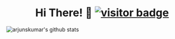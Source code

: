 <h1 align='center'> Hi There! 👋 <a href="#"><img src="https://visitor-badge.laobi.icu/badge?page_id=arjunskumar.visitor-badge" alt="visitor badge"></a></h1>

![arjunskumar's github stats](https://github-readme-stats.vercel.app/api?username=arjunskumar&show_icons=true&hide_border=true)

<!--START_SECTION:waka-->


<!--END_SECTION:waka-->
